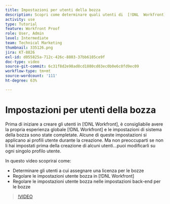 ```yaml
---
title: Impostazioni per utenti della bozza
description: Scopri come determinare quali utenti di  [!DNL  Workfront]  devono ricevere una licenza per le bozze, quindi modifica le impostazioni utente sia in  [!DNL Workfront]  che nelle impostazioni back-end.
activity: use
type: Tutorial
feature: Workfront Proof
role: User, Admin
level: Intermediate
team: Technical Marketing
thumbnail: 335126.png
jira: KT-8826
exl-id: d055825a-712c-426c-8803-37bb6105ce9f
doc-type: video
source-git-commit: 6c31f8d2e98ad8cd1880cd03ec0b0e6c0fd9ec09
workflow-type: tm+mt
source-wordcount: '111'
ht-degree: 63%

---
```


# Impostazioni per utenti della bozza

Prima di iniziare a creare gli utenti in [!DNL  Workfront], è consigliabile avere la propria esperienza globale [!DNL Workfront] e le impostazioni di sistema della bozza sono state completate. Alcune di queste impostazioni si applicano ai profili utente durante la creazione. Ma non preoccuparti se non li hai impostati prima della creazione di alcuni utenti...puoi modificarli su ogni singolo profilo utente.


In questo video scoprirai come:

* Determinare gli utenti a cui assegnare una licenza per le bozze
* Regolare le impostazioni utente bozza in [!DNL  Workfront]
* Regolare le impostazioni utente bozza nelle impostazioni back-end per le bozze

>[!VIDEO](https://video.tv.adobe.com/v/335126/?quality=12&learn=on)

<!--
Lean More URLs
-->
